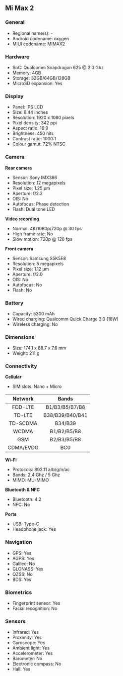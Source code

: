## Mi Max 2

### General

* Regional name(s): -
* Android codename: oxygen
* MIUI codename: MIMAX2

### Hardware

* SoC: Qualcomm Snapdragon 625 @ 2.0 Ghz
* Memory: 4GB
* Storage: 32GB/64GB/128GB
* MicroSD expansion: Yes

### Display

* Panel: IPS LCD
* Size: 6.44 inches
* Resolution: 1920 x 1080 pixels
* Pixel density: 342 ppi
* Aspect ratio: 16:9
* Brightness: 450 nits
* Contrast ratio: 1000:1
* Colour gamut: 72% NTSC

### Camera

**Rear camera**

* Sensor: Sony IMX386
* Resolution: 12 megapixels
* Pixel size: 1.25 µm
* Aperture: f/2.2
* OIS: No
* Autofocus: Phase detection
* Flash: Dual tone LED

**Video recording**

* Normal: 4K/1080p/720p @ 30 fps
* High frame rate: No
* Slow motion: 720p @ 120 fps

**Front camera**

* Sensor: Samsung S5K5E8
* Resolution: 5 megapixels
* Pixel size: 1.12 µm
* Aperture: f/2.0
* OIS: No
* Autofocus: No
* Flash: No

### Battery

* Capacity: 5300 mAh
* Wired charging: Qualcomm Quick Charge 3.0 (18W)
* Wireless charging: No

### Dimensions

* Size: 174.1 x 88.7 x 7.6 mm
* Weight: 211 g

### Connectivity

**Cellular**

* SIM slots: Nano + Micro

|  Network  | Bands |
|:---------:|:---------------:|
|  FDD-LTE  |  B1/B3/B5/B7/B8 |
|   TD-LTE  | B38/B39/B40/B41 |
|  TD-SCDMA |     B34/B39     |
|   WCDMA   |   B1/B2/B5/B8   |
|    GSM    |   B2/B3/B5/B8   |
| CDMA/EVDO |       BC0       |

**Wi-Fi**

* Protocols: 802.11 a/b/g/n/ac
* Bands: 2.4 Ghz / 5 Ghz
* MIMO: MU-MIMO

**Bluetooth & NFC**

* Bluetooth: 4.2
* NFC: No

**Ports**

* USB: Type-C
* Headphone jack: Yes

### Navigation

* GPS: Yes
* AGPS: Yes
* Galileo: No
* GLONASS: Yes
* QZSS: No
* BDS: Yes

### Biometrics

* Fingerprint sensor: Yes
* Facial recognition: No

### Sensors

* Infrared: Yes
* Proximity: Yes
* Gyroscope: Yes
* Ambient light: Yes
* Accelerometer: Yes
* Barometer: No
* Electronic compass: No
* Hall: Yes